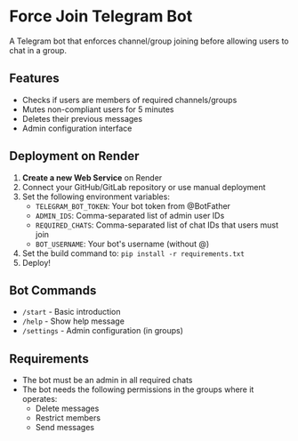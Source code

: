 # Force Join Telegram Bot

A Telegram bot that enforces channel/group joining before allowing users to chat in a group.

## Features
- Checks if users are members of required channels/groups
- Mutes non-compliant users for 5 minutes
- Deletes their previous messages
- Admin configuration interface

## Deployment on Render

1. **Create a new Web Service** on Render
2. Connect your GitHub/GitLab repository or use manual deployment
3. Set the following environment variables:
   - `TELEGRAM_BOT_TOKEN`: Your bot token from @BotFather
   - `ADMIN_IDS`: Comma-separated list of admin user IDs
   - `REQUIRED_CHATS`: Comma-separated list of chat IDs that users must join
   - `BOT_USERNAME`: Your bot's username (without @)
4. Set the build command to: `pip install -r requirements.txt`
5. Deploy!

## Bot Commands
- `/start` - Basic introduction
- `/help` - Show help message
- `/settings` - Admin configuration (in groups)

## Requirements
- The bot must be an admin in all required chats
- The bot needs the following permissions in the groups where it operates:
  - Delete messages
  - Restrict members
  - Send messages
